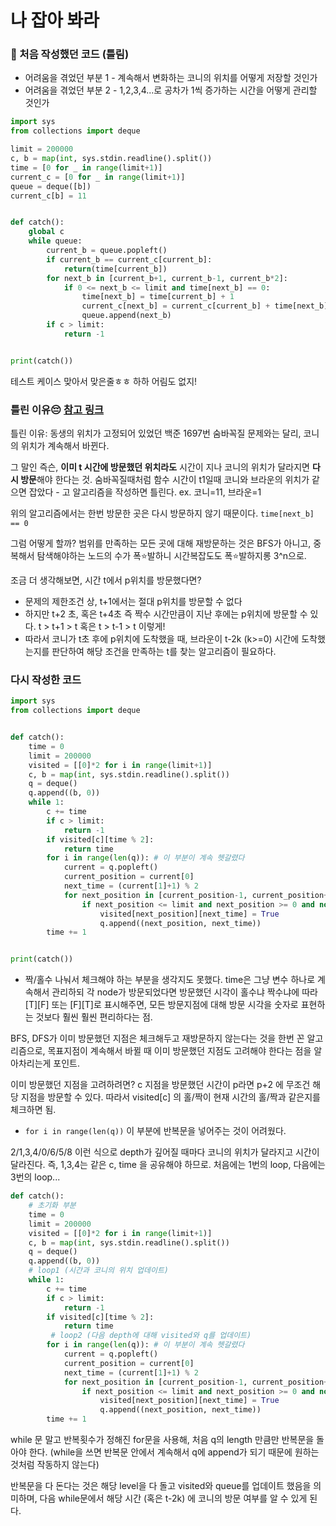 # 나 잡아 봐라

### 🚫 처음 작성했던 코드 (틀림)

- 어려움을 겪었던 부분 1 - 계속해서 변화하는 코니의 위치를 어떻게 저장할 것인가
- 어려움을 겪었던 부분 2 - 1,2,3,4...로 공차가 1씩 증가하는 시간을 어떻게 관리할 것인가

```python
import sys
from collections import deque

limit = 200000
c, b = map(int, sys.stdin.readline().split())
time = [0 for _ in range(limit+1)]
current_c = [0 for _ in range(limit+1)]
queue = deque([b])
current_c[b] = 11


def catch():
    global c
    while queue:
        current_b = queue.popleft()
        if current_b == current_c[current_b]:
            return(time[current_b])
        for next_b in [current_b+1, current_b-1, current_b*2]:
            if 0 <= next_b <= limit and time[next_b] == 0:
                time[next_b] = time[current_b] + 1
                current_c[next_b] = current_c[current_b] + time[next_b]
                queue.append(next_b)
        if c > limit:
            return -1


print(catch())
```

테스트 케이스 맞아서 맞은줄ㅎㅎ 하하 어림도 없지!

### 틀린 이유😔 [참고 링크](https://engineering.linecorp.com/ko/blog/2019-firsthalf-line-internship-recruit-coding-test/)

틀린 이유: 동생의 위치가 고정되어 있었던 백준 1697번 숨바꼭질 문제와는 달리, 코니의 위치가 계속해서 바뀐다.

그 말인 즉슨, **이미 t 시간에 방문했던 위치라도** 시간이 지나 코니의 위치가 달라지면 **다시 방문**해야 한다는 것. 숨바꼭질때처럼 함수 시간이 t1일때 코니와 브라운의 위치가 같으면 잡았다 - 고 알고리즘을 작성하면 틀린다. ex. 코니=11, 브라운=1

위의 알고리즘에서는 한번 방문한 곳은 다시 방문하지 않기 때문이다. `time[next_b] == 0`

그럼 어떻게 할까? 범위를 만족하는 모든 곳에 대해 재방문하는 것은 BFS가 아니고, 중복해서 탐색해야하는 노드의 수가 폭⭐️발하니 시간복잡도도 폭⭐️발하지롱 3^n으로.

조금 더 생각해보면, 시간 t에서 p위치를 방문했다면?

- 문제의 제한조건 상, t+1에서는 절대 p위치를 방문할 수 없다
- 하지만 t+2 초, 혹은 t+4초 즉 짝수 시간만큼이 지난 후에는 p위치에 방문할 수 있다. t > t+1 > t 혹은 t > t-1 > t 이렇게!
- 따라서 코니가 t초 후에 p위치에 도착했을 때, 브라운이 t-2k (k>=0) 시간에 도착했는지를 판단하여 해당 조건을 만족하는 t를 찾는 알고리즘이 필요하다.

### 다시 작성한 코드

```python
import sys
from collections import deque


def catch():
    time = 0
    limit = 200000
    visited = [[0]*2 for i in range(limit+1)]
    c, b = map(int, sys.stdin.readline().split())
    q = deque()
    q.append((b, 0))
    while 1:
        c += time
        if c > limit:
            return -1
        if visited[c][time % 2]:
            return time
        for i in range(len(q)): # 이 부분이 계속 헷갈렸다
            current = q.popleft()
            current_position = current[0]
            next_time = (current[1]+1) % 2
            for next_position in [current_position-1, current_position+1, current_position*2]:
                if next_position <= limit and next_position >= 0 and not visited[next_position][next_time]:
                    visited[next_position][next_time] = True
                    q.append((next_position, next_time))
        time += 1


print(catch())
```

- 짝/홀수 나눠서 체크해야 하는 부분을 생각지도 못했다. time은 그냥 변수 하나로 계속해서 관리하되 각 node가 방문되었다면 방문했던 시각이 홀수냐 짝수냐에 따라 [T]\[F] 또는 [F]\[T]로 표시해주면, 모든 방문지점에 대해 방문 시각을 숫자로 표현하는 것보다 훨씬 훨씬 편리하다는 점.

BFS, DFS가 이미 방문했던 지점은 체크해두고 재방문하지 않는다는 것을 한번 꼰 알고리즘으로, 목표지점이 계속해서 바뀔 때 이미 방문했던 지점도 고려해야 한다는 점을 알아차리는게 포인트.

이미 방문했던 지점을 고려하려면? c 지점을 방문했던 시간이 p라면 p+2 에 무조건 해당 지점을 방문할 수 있다. 따라서 visited[c] 의 홀/짝이 현재 시간의 홀/짝과 같은지를 체크하면 됨.

- `for i in range(len(q))` 이 부분에 반복문을 넣어주는 것이 어려웠다. 

2/1,3,4/0/6/5/8 이런 식으로 depth가 깊어질 때마다 코니의 위치가 달라지고 시간이 달라진다. 즉, 1,3,4는 같은 c, time 을 공유해야 하므로. 처음에는 1번의 loop, 다음에는 3번의 loop...

```python
def catch():
  	# 초기화 부분
    time = 0
    limit = 200000
    visited = [[0]*2 for i in range(limit+1)]
    c, b = map(int, sys.stdin.readline().split())
    q = deque()
    q.append((b, 0))
    # loop1 (시간과 코니의 위치 업데이트)
    while 1:
        c += time
        if c > limit:
            return -1
        if visited[c][time % 2]:
            return time
         # loop2 (다음 depth에 대해 visited와 q를 업데이트)
        for i in range(len(q)): # 이 부분이 계속 헷갈렸다
            current = q.popleft()
            current_position = current[0]
            next_time = (current[1]+1) % 2
            for next_position in [current_position-1, current_position+1, current_position*2]:
                if next_position <= limit and next_position >= 0 and not visited[next_position][next_time]:
                    visited[next_position][next_time] = True
                    q.append((next_position, next_time))
        time += 1
```

while 문 말고 반복횟수가 정해진 for문을 사용해, 처음 q의 length 만큼만 반복문을 돌아야 한다. (while을 쓰면 반복문 안에서 계속해서 q에 append가 되기 때문에 원하는 것처럼 작동하지 않는다)

반복문을 다 돈다는 것은 해당 level을 다 돌고 visited와 queue를 업데이트 했음을 의미하며,
다음 while문에서 해당 시간 (혹은 t-2k) 에 코니의 방문 여부를 알 수 있게 된다.